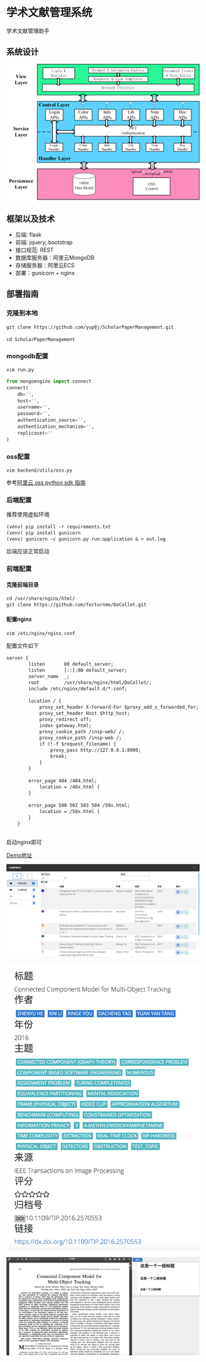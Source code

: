 # 学术文献管理系统

学术文献管理助手

## 系统设计

![系统设计图](readme_resource/pic1.png)

## 框架以及技术

- 后端: flask
- 前端: jquery, bootstrap
- 接口规范: REST
- 数据库服务器：阿里云MongoDB
- 存储服务器：阿里云ECS
- 部署：gunicorn + nginx

## 部署指南

### 克隆到本地

```
git clone https://github.com/yup8j/ScholarPaperManagement.git

cd ScholarPaperManagement
```

### mongodb配置

```shell
vim run.py
```

```python
from mongoengine import connect
connect(
    db='',
    host='',
    username='',
    password='',
    authentication_source='',
    authentication_mechanism='',
    replicaset=''
)
```

### oss配置

```shell
vim backend/utils/oss.py
```

参考[阿里云 oss python sdk 指南](https://help.aliyun.com/document_detail/32027.html)

### 后端配置

推荐使用虚拟环境

```shell
(venv) pip install -r requirements.txt
(venv) pip install gunicorn
(venv) gunicorn -c gunicorn.py run:application & > out.log  
```

后端应该正常启动

### 前端配置

#### 克隆前端目录

```shell
cd /usr/share/nginx/html/
git clone https://github.com/forturnme/DoCollet.git
```

#### 配置nginx

```shell
vim /etc/nginx/nginx.conf 
```

配置文件如下

```shell
server {
        listen       80 default_server;
        listen       [::]:80 default_server;
        server_name  _;
        root         /usr/share/nginx/html/DoCollet/;
        include /etc/nginx/default.d/*.conf;

        location / {
	        proxy_set_header X-Forward-For $proxy_add_x_forwarded_for;
	        proxy_set_header Host $http_host;
	        proxy_redirect off;
	        index gateway.html;
	        proxy_cookie_path /insp-web/ /;
	        proxy_cookie_path /insp-web /;
	        if (!-f $request_filename) {
	            proxy_pass http://127.0.0.1:8000;
	            break;
	        }
        }

        error_page 404 /404.html;
            location = /40x.html {
        }

        error_page 500 502 503 504 /50x.html;
            location = /50x.html {
        }
    }


```

启动nginx即可

[Demo地址](http://39.108.137.227/gateway.html)

![图2](readme_resource/pic2.png)

![图3](readme_resource/pic3.png)

![图4](readme_resource/pic4.png)